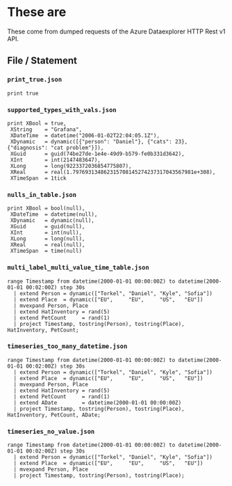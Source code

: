 # These are

These come from dumped requests of the Azure Dataexplorer HTTP Rest v1 API.

## File / Statement

### `print_true.json`

```kusto
print true
```

### `supported_types_with_vals.json`

```kusto
print XBool = true,
 XString    = "Grafana",
 XDateTime  = datetime("2006-01-02T22:04:05.1Z"),
 XDynamic   = dynamic([{"person": "Daniel"}, {"cats": 23}, {"diagnosis": "cat problem"}]),
 XGuid      = guid(74be27de-1e4e-49d9-b579-fe0b331d3642),
 XInt       = int(2147483647),
 XLong      = long(9223372036854775807),
 XReal      = real(1.797693134862315708145274237317043567981e+308),
 XTimeSpan  = 1tick
 ```

### `nulls_in_table.json`

```kusto
print XBool = bool(null),
 XDateTime  = datetime(null),
 XDynamic   = dynamic(null),
 XGuid      = guid(null),
 XInt       = int(null),
 XLong      = long(null),
 XReal      = real(null),
 XTimeSpan  = time(null)
```

### `multi_label_multi_value_time_table.json`

```kusto
range Timestamp from datetime(2000-01-01 00:00:00Z) to datetime(2000-01-01 00:02:00Z) step 30s
  | extend Person = dynamic(["Torkel", "Daniel", "Kyle", "Sofia"])
  | extend Place  = dynamic(["EU",     "EU",     "US",   "EU"])
  | mvexpand Person, Place
  | extend HatInventory = rand(5)
  | extend PetCount     = rand(1)
  | project Timestamp, tostring(Person), tostring(Place), HatInventory, PetCount;
```

### `timeseries_too_many_datetime.json`

```kusto
range Timestamp from datetime(2000-01-01 00:00:00Z) to datetime(2000-01-01 00:02:00Z) step 30s
  | extend Person = dynamic(["Torkel", "Daniel", "Kyle", "Sofia"])
  | extend Place  = dynamic(["EU",     "EU",     "US",   "EU"])
  | mvexpand Person, Place
  | extend HatInventory = rand(5)
  | extend PetCount     = rand(1)
  | extend ADate        = datetime(2000-01-01 00:00:00Z)
  | project Timestamp, tostring(Person), tostring(Place), HatInventory, PetCount, ADate;
```

### `timeseries_no_value.json`

```kusto
range Timestamp from datetime(2000-01-01 00:00:00Z) to datetime(2000-01-01 00:02:00Z) step 30s
  | extend Person = dynamic(["Torkel", "Daniel", "Kyle", "Sofia"])
  | extend Place  = dynamic(["EU",     "EU",     "US",   "EU"])
  | mvexpand Person, Place
  | project Timestamp, tostring(Person), tostring(Place);
```
